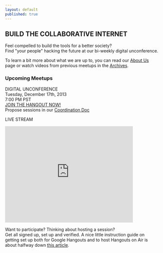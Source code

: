 ```yaml
---
layout: default
published: true
---
```


## BUILD THE COLLABORATIVE INTERNET
Feel compelled to build the tools for a better society?  
Find "your people" hacking the future at our bi-weekly digital unconference.

To learn a bit more about what we are up to, you can read our [About Us](http://collaborativeinter.net/wiki/aboutus.html) page or watch videos from previous meetups in the [Archives](http://collaborativeinter.net/wiki/archives.html). 
  
### Upcoming Meetups  

DIGITAL UNCONFERENCE  
Tuesday, December 17th, 2013   
7:00 PM PST  
[JOIN THE HANGOUT NOW!](https://plus.google.com/hangouts/_/hoaevent/AP36tYdb7-sJzT7iIjLN56q6ArIj9kUEThagLixfNgrvIqv63Ns2bA?authuser=1&hl=en)    
Propose sessions in our [Coordination Doc](https://docs.google.com/spreadsheet/ccc?key=0Aqe_OvhjNeDPdDhaN1ZGcnJJd3pTTVZHUXdxUXYyRnc#gid=0)  

LIVE STREAM
<iframe width="420" height="315" src="http://www.youtube.com/embed/1BRA4XkgmXA" frameborder="0" allowfullscreen></iframe>


Want to participate?  Thinking about hosting a session?  
Get all signed up, set up and verified.  A nice little instruction guide on getting set up both for Google Hangouts and to host Hangouts on Air is about halfway down [this article](http://mackwebsolutions.com/blog/2012/08/the-comprehensiveish-guide-to-google-hangouts/). 
